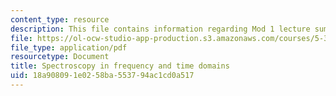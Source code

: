 ```yaml
---
content_type: resource
description: This file contains information regarding Mod 1 lecture summary 2.
file: https://ol-ocw-studio-app-production.s3.amazonaws.com/courses/5-35-introduction-to-experimental-chemistry-fall-2012/18a908091e0258ba553794ac1cd0a517_MIT5_35F12_Module_1LS2.pdf
file_type: application/pdf
resourcetype: Document
title: Spectroscopy in frequency and time domains
uid: 18a90809-1e02-58ba-5537-94ac1cd0a517
---
```


